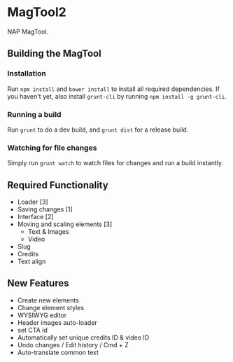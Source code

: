 # MagTool2

NAP MagTool.

## Building the MagTool

### Installation

Run `npm install` and `bower install` to install all required dependencies.
If you haven't yet, also install `grunt-cli` by running `npm install -g grunt-cli`.

### Running a build

Run `grunt` to do a dev build, and `grunt dist` for a release build.

### Watching for file changes

Simply run `grunt watch` to watch files for changes and run a build instantly.

## Required Functionality

 - Loader [3]
 - Saving changes [1]
 - Interface [2]
 - Moving and scaling elements [3]
   - Text & Images
   - Video
 - Slug
 - Credits
 - Text align

## New Features

 - Create new elements
 - Change element styles
 - WYSIWYG editor
 - Header images auto-loader
 - set CTA id
 - Automatically set unique credits ID & video ID
 - Undo changes / Edit history / Cmd + Z
 - Auto-translate common text
